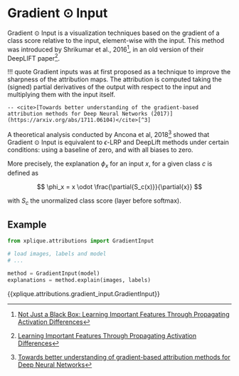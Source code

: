 # Gradient $\odot$ Input

Gradient $\odot$ Input is a visualization techniques based on the gradient of a class score relative to
the input, element-wise with the input. This method was introduced by Shrikumar et al., 2016[^1], in
an old version of their DeepLIFT paper[^2].

!!! quote
    Gradient inputs was at first proposed as a technique to improve the sharpness of the attribution maps.
    The attribution is computed taking the (signed) partial derivatives of the output with respect to
    the input and multiplying them with the input itself.

    -- <cite>[Towards better understanding of the gradient-based attribution methods for Deep Neural Networks (2017)](https://arxiv.org/abs/1711.06104)</cite>[^3]

A theoretical analysis conducted by Ancona et al, 2018[^3] showed that Gradient $\odot$ Input is
equivalent to $\epsilon$-LRP and DeepLift methods under certain conditions: using a baseline of zero, and with
all biases to zero.

More precisely, the explanation $\phi_x$ for an input $x$, for a given class $c$ is defined as

$$ \phi_x = x \odot \frac{\partial{S_c(x)}}{\partial{x}} $$

with $S_c$ the unormalized class score (layer before softmax).

## Example

```python
from xplique.attributions import GradientInput

# load images, labels and model
# ...

method = GradientInput(model)
explanations = method.explain(images, labels)
```

{{xplique.attributions.gradient_input.GradientInput}}

[^1]: [Not Just a Black Box: Learning Important Features Through Propagating Activation Differences](https://arxiv.org/abs/1605.01713)
[^2]: [Learning Important Features Through Propagating Activation Differences](https://arxiv.org/abs/1704.02685)
[^3]: [Towards better understanding of gradient-based attribution methods for Deep Neural Networks](https://arxiv.org/abs/1711.06104)

